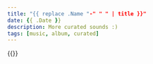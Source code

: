 ```yaml
---
title: "{{ replace .Name "-" " " | title }}"
date: {{ .Date }}
description: More curated sounds :)
tags: [music, album, curated]
---
```


{{<spotify album id>}}